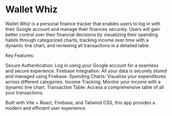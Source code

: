 # Wallet Whiz

Wallet Whiz is a personal finance tracker that enables users to log in with their Google account and manage their finances securely. Users will gain better control over their financial decisions by visualizing their spending habits through categorized charts, tracking income over time with a dynamic line chart, and reviewing all transactions in a detailed table.

Key Features:

Secure Authentication: Log in using your Google account for a seamless and secure experience.
Firebase Integration: All your data is securely stored and managed using Firebase.
Spending Charts: Visualize your expenditures across different categories.
Income Tracking: Monitor your income with a dynamic line chart.
Transaction Table: Access a comprehensive table of all your transactions.

Built with Vite + React, Firebase, and Tailwind CSS, this app provides a modern and efficient user experience.
